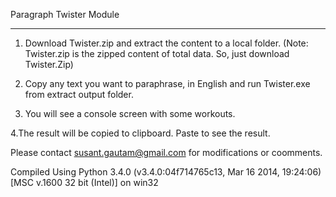 Paragraph Twister Module
__________________________

1. Download Twister.zip and extract the content to a local folder.
	(Note: Twister.zip is the zipped content of total data. So, just download Twister.Zip)
	
2. Copy any text you want to paraphrase, in English and run Twister.exe from extract output folder. 

3. You will see a console screen with some workouts.

4.The result will be copied to clipboard. Paste to see the result.

Please contact susant.gautam@gmail.com for modifications or coomments.

Compiled Using Python 3.4.0 (v3.4.0:04f714765c13, Mar 16 2014, 19:24:06) [MSC v.1600 32 bit (Intel)] on win32

